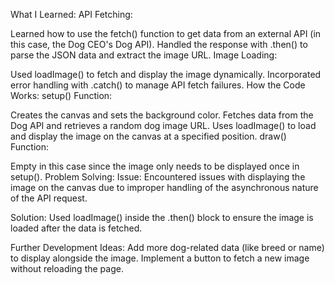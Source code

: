 What I Learned:
API Fetching:

Learned how to use the fetch() function to get data from an external API (in this case, the Dog CEO's Dog API).
Handled the response with .then() to parse the JSON data and extract the image URL.
Image Loading:

Used loadImage() to fetch and display the image dynamically.
Incorporated error handling with .catch() to manage API fetch failures.
How the Code Works:
setup() Function:

Creates the canvas and sets the background color.
Fetches data from the Dog API and retrieves a random dog image URL.
Uses loadImage() to load and display the image on the canvas at a specified position.
draw() Function:

Empty in this case since the image only needs to be displayed once in setup().
Problem Solving:
Issue:
Encountered issues with displaying the image on the canvas due to improper handling of the asynchronous nature of the API request.

Solution:
Used loadImage() inside the .then() block to ensure the image is loaded after the data is fetched.

Further Development Ideas:
Add more dog-related data (like breed or name) to display alongside the image.
Implement a button to fetch a new image without reloading the page.
